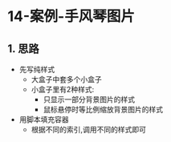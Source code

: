 # 14-案例-手风琴图片

## 1. 思路

- 先写纯样式
  - 大盒子中套多个小盒子
  - 小盒子里有2种样式:
    - 只显示一部分背景图片的样式
    - 鼠标悬停时等比例缩放背景图片的样式
- 用脚本填充容器
  - 根据不同的索引,调用不同的样式即可